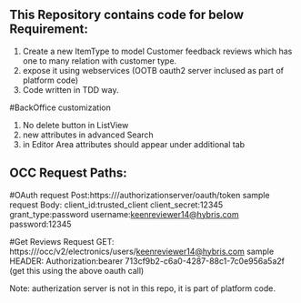 ## This Repository contains code for below Requirement:
1) Create a new ItemType to model Customer feedback reviews which has one to many relation with customer type.
2) expose it using webservices (OOTB oauth2 server inclused as part of platform code)
3) Code written in TDD way.

#BackOffice customization
1) No delete button in ListView
2) new attributes in advanced Search
3) in Editor Area attributes should appear under additional tab


## OCC Request Paths:

#OAuth request
Post:https://<server>/authorizationserver/oauth/token
sample request Body:
client_id:trusted_client
client_secret:12345
grant_type:password
username:keenreviewer14@hybris.com
password:12345

#Get Reviews Request
GET: https://<server>/occ/v2/electronics/users/keenreviewer14@hybris.com
sample HEADER:
Authorization:bearer 713cf9b2-c6a0-4287-88c1-7c0e956a5a2f (get this using the above oauth call)

Note: autherization server is not in this repo, it is part of platform code.
